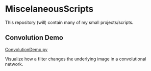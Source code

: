 # MiscelaneousScripts

This repository (will) contain many of my small projects/scripts.

## Convolution Demo

[ConvolutionDemo.py](https://github.com/LeJawa/MiscelaneousScripts/blob/main/scripts/ConvolutionDemo.py)

Visualize how a filter changes the underlying image in a convolutional network.


